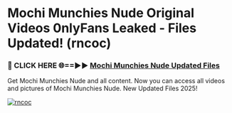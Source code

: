 # Mochi Munchies Nude Original Videos 0nlyFans Leaked - Files Updated! (rncoc)

<h3>🔴 CLICK HERE 🌐==►► <a href="https://tinyurl.com/4mcuefdz" rel="nofollow">Mochi Munchies Nude Updated Files</a></h3>

Get Mochi Munchies Nude and all content. Now you can access all videos and pictures of Mochi Munchies Nude. New Updated Files 2025!

[![rncoc](https://i.imgur.com/StAQSOY.gif)](https://tinyurl.com/4mcuefdz)
